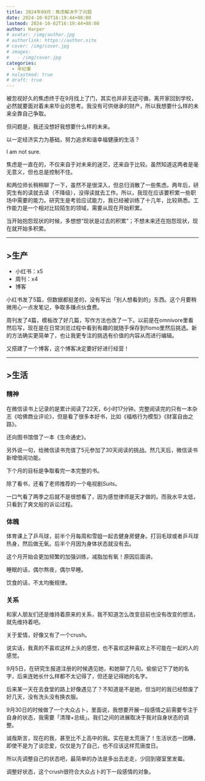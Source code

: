 ```yaml
---
title: 2024年09月：焦虑解决不了问题
date: 2024-10-02T16:19:44+08:00
lastmod: 2024-10-02T16:19:44+08:00
author: Harper
# avatar: /img/author.jpg
# authorlink: https://author.site
# cover: /img/cover.jpg
# images:
#   - /img/cover.jpg
categories:
  - 年纪事
# nolastmod: true
# draft: true
---
```



<!--more-->


被忽视好久的焦虑终于在9月找上了门，其实也并非无迹可循，离开家回到学校，必然就要面对着未来毕业的思考。我没有可供继承的财产，所以我想要什么样的未来全靠自己争取。

但问题是，我还没想好我想要什么样的未来。

以一定经济实力为基础，努力追求和谐幸福健康的生活？

I am not sure.

焦虑是一直在的，不仅来自于对未来的迷茫，还来自于比较。虽然知道这两者是毫无意义，但也总是控制不住。

和两位师长稍稍聊了一下，虽然不是很深入，但总归消散了一些焦虑。两年后，研究生有的读就去读（不降级），没得读就去工作。所以，我现在应该要积累一些职场中需要的能力。研究生是考验应试能力，我已经被训练了十几年，比较熟悉。工作能力是一个相对比较陌生的领域，需要从现在开始积累。

当开始抱怨现状的时候，多想想“现状是过去的积累”；不想未来还在抱怨现状，现在就开始多积累。

---
## >生产

- 小红书：x5
- 周刊：x4
- 博客

小红书发了5篇，但数据都挺差的，没有写出「别人想看到的」东西。这个月要稍微用心一点发笔记，争取多赚点伙食费。

周刊发了4篇，模板改了好几篇，写作方法也改了一下。以前是在omnivore里看然后写，现在是在日常浏览过程中看到有趣的就随手保存到flomo里然后挑选。新的方法确实更简单了，也让我更专注的挑选有价值的内容从而进行编辑。

又搭建了一个博客，这个博客决定要好好进行经营！

---
## >生活

### 精神

在微信读书上记录的是累计阅读了22天，6小时17分钟。完整阅读完的只有一本杂志《哈佛商业评论》，但是看了很多本好书，比如《福格行为模型》《财富自由之路》。

还向图书馆借了一本《生命通史》。

另外说一句，给微信读书充值了5元参加了30天阅读的挑战。然几天后，微信读书新增借阅功能。

下个月的目标是争取看完一本完整的书。

除了看书，还看了老师推荐的一个电视剧*Suits*。

一口气看了两季之后就不是很想看了，因为感觉律师是天才做的。而我水平太低，只看到了爽文般的诉讼过程。
### 体魄

体育课上了乒乓球，前半个月每周和雪姐一起去健身房健身。打羽毛球或者乒乓球热身，然后做无氧。后半个月因为身体状态就没有去。

这个月开始会更加频繁的加强训练，减脂加有氧！原因后面讲。

睡眠的话，偶尔熬夜，偶尔早睡。

饮食的话，不太均衡规律。

### 关系

和家人朋友们还是维持着原来的关系，我不知道怎么改变目前也没有改变的想法，就先维持着吧。

关于爱情，好像又有了一个crush。

说实话，我真的不喜欢这样上头的感觉，也不喜欢这种喜欢上不可能在一起的人的感觉。

9月5日，在研究生报道注册的时候遇见她，和她聊了几句。偷偷记下了她的名字，后来连她长什么样都不太记得了，但还是记得她的名字。

后来某一天在去食堂的路上好像遇见了？不知道是不是她，但当时的我已经颓废了好几天，没有洗头没有换衣服。

9月30日的时候做了一个大众占卜，里面说，我想要开展一段感情之前需要专注于自身的状态，我需要「清理+总结」。我们之间的进展取决于我对自身状态的调整。

诚哉斯言，现在的我，甚至比不上高中的我。实在是太荒唐了！生活状态一团糟，即使不是为了谈恋爱，仅仅是为了自己，也不应该这样荒唐度日。

所以先调整自己的状态吧，最简单的办法是多出去走走，少回到寝室里发霉。

调整好状态，这个crush很符合大众占卜的下一段感情的对象。
